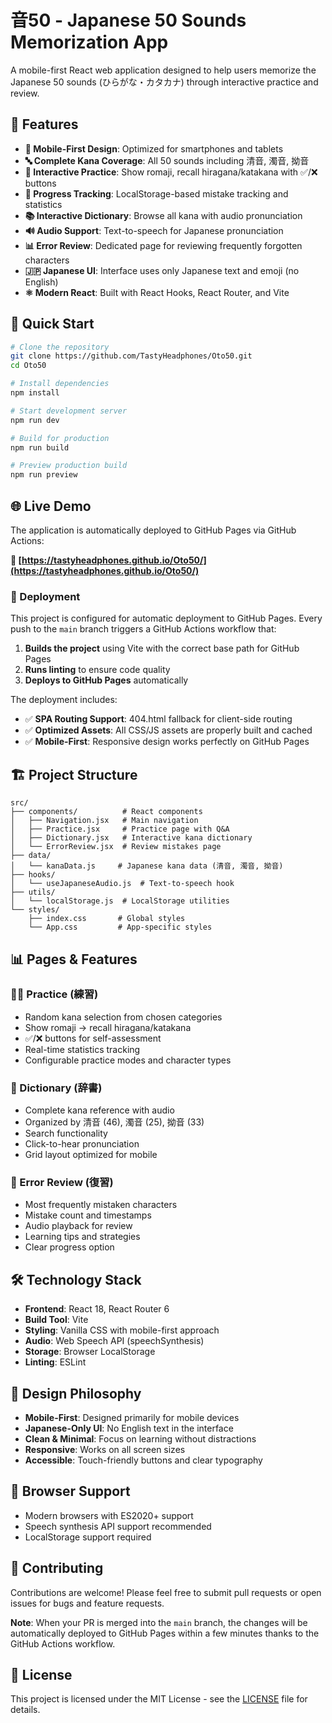 # 音50 - Japanese 50 Sounds Memorization App

A mobile-first React web application designed to help users memorize the Japanese 50 sounds (ひらがな・カタカナ) through interactive practice and review.

## 🌟 Features

- **📱 Mobile-First Design**: Optimized for smartphones and tablets
- **🔤 Complete Kana Coverage**: All 50 sounds including 清音, 濁音, 拗音
- **🎯 Interactive Practice**: Show romaji, recall hiragana/katakana with ✅/❌ buttons
- **💾 Progress Tracking**: LocalStorage-based mistake tracking and statistics
- **📚 Interactive Dictionary**: Browse all kana with audio pronunciation
- **🔊 Audio Support**: Text-to-speech for Japanese pronunciation
- **📊 Error Review**: Dedicated page for reviewing frequently forgotten characters
- **🇯🇵 Japanese UI**: Interface uses only Japanese text and emoji (no English)
- **⚛️ Modern React**: Built with React Hooks, React Router, and Vite

## 🚀 Quick Start

```bash
# Clone the repository
git clone https://github.com/TastyHeadphones/Oto50.git
cd Oto50

# Install dependencies
npm install

# Start development server
npm run dev

# Build for production
npm run build

# Preview production build
npm run preview
```

## 🌐 Live Demo

The application is automatically deployed to GitHub Pages via GitHub Actions:

**🔗 [https://tastyheadphones.github.io/Oto50/](https://tastyheadphones.github.io/Oto50/)**

### 🚀 Deployment

This project is configured for automatic deployment to GitHub Pages. Every push to the `main` branch triggers a GitHub Actions workflow that:

1. **Builds the project** using Vite with the correct base path for GitHub Pages
2. **Runs linting** to ensure code quality
3. **Deploys to GitHub Pages** automatically

The deployment includes:
- ✅ **SPA Routing Support**: 404.html fallback for client-side routing
- ✅ **Optimized Assets**: All CSS/JS assets are properly built and cached
- ✅ **Mobile-First**: Responsive design works perfectly on GitHub Pages

## 🏗️ Project Structure

```
src/
├── components/          # React components
│   ├── Navigation.jsx   # Main navigation
│   ├── Practice.jsx     # Practice page with Q&A
│   ├── Dictionary.jsx   # Interactive kana dictionary
│   └── ErrorReview.jsx  # Review mistakes page
├── data/
│   └── kanaData.js     # Japanese kana data (清音, 濁音, 拗音)
├── hooks/
│   └── useJapaneseAudio.js  # Text-to-speech hook
├── utils/
│   └── localStorage.js  # LocalStorage utilities
└── styles/
    ├── index.css       # Global styles
    └── App.css         # App-specific styles
```

## 📊 Pages & Features

### 🏃‍♂️ Practice (練習)
- Random kana selection from chosen categories
- Show romaji → recall hiragana/katakana
- ✅/❌ buttons for self-assessment
- Real-time statistics tracking
- Configurable practice modes and character types

### 📖 Dictionary (辞書)
- Complete kana reference with audio
- Organized by 清音 (46), 濁音 (25), 拗音 (33)
- Search functionality
- Click-to-hear pronunciation
- Grid layout optimized for mobile

### 🔄 Error Review (復習)
- Most frequently mistaken characters
- Mistake count and timestamps
- Audio playback for review
- Learning tips and strategies
- Clear progress option

## 🛠️ Technology Stack

- **Frontend**: React 18, React Router 6
- **Build Tool**: Vite
- **Styling**: Vanilla CSS with mobile-first approach
- **Audio**: Web Speech API (speechSynthesis)
- **Storage**: Browser LocalStorage
- **Linting**: ESLint

## 🎨 Design Philosophy

- **Mobile-First**: Designed primarily for mobile devices
- **Japanese-Only UI**: No English text in the interface
- **Clean & Minimal**: Focus on learning without distractions
- **Responsive**: Works on all screen sizes
- **Accessible**: Touch-friendly buttons and clear typography

## 📱 Browser Support

- Modern browsers with ES2020+ support
- Speech synthesis API support recommended
- LocalStorage support required

## 🤝 Contributing

Contributions are welcome! Please feel free to submit pull requests or open issues for bugs and feature requests.

**Note**: When your PR is merged into the `main` branch, the changes will be automatically deployed to GitHub Pages within a few minutes thanks to the GitHub Actions workflow.

## 📄 License

This project is licensed under the MIT License - see the [LICENSE](LICENSE) file for details.